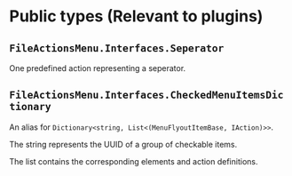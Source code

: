 # Public types (Relevant to plugins)

## `FileActionsMenu.Interfaces.Seperator`

One predefined action representing a seperator.

## `FileActionsMenu.Interfaces.CheckedMenuItemsDictionary`

An alias for `Dictionary<string, List<(MenuFlyoutItemBase, IAction)>>`.

The string represents the UUID of a group of checkable items.

The list contains the corresponding elements and action definitions.
